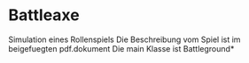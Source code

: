 # Battleaxe
Simulation eines Rollenspiels
Die Beschreibung vom Spiel ist im beigefuegten pdf.dokument
Die main Klasse ist Battleground*
